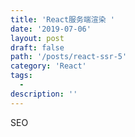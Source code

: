 ```yaml
---
title: 'React服务端渲染 '
date: '2019-07-06'
layout: post
draft: false
path: '/posts/react-ssr-5'
category: 'React'
tags:
  -
description: ''
---
```


SEO
